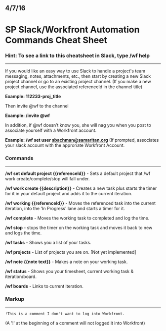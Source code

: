 ## 4/7/16
# SP Slack/Workfront Automation Commands Cheat Sheet

### Hint: To see a link to this cheatsheet in Slack, type /wf help
---

If you would like an easy way to use Slack to handle a project's team messaging, notes, attachments, etc., then start by creating a new Slack project channel or go to an existing project channel. (If you make a new project channel, use the associated referenceId in the channel title)

**Example: 112233-proj_title**

Then invite @wf to the channel

**Example: /invite @wf**

In addition, if @wf doesn’t know you, she will nag you when you post to associate yourself with a Workfront account.

**Example: /wf set user sbachman@samaritan.org** (If prompted, associates your slack account with the approriate Workfront Account.


### Commands
---

**/wf set default project {{referenceId}}** - Sets a default project that /wf work create/complete/stop will fall under.

**/wf work create {{description}}** - Creates a new task plus starts the timer for it in your default project and adds it to the current iteration.

**/wf working {{referenceId}}** - Moves the referenced task into the current iteration, into the 'In Progress' lane and starts a timer for it.

**/wf complete** - Moves the working task to completed and log the time.

**/wf stop** - stops the timer on the working task and moves it back to new and logs the time.

**/wf tasks** - Shows you a list of your tasks.

**/wf projects** - List of projects you are on. [Not yet implemented]

**/wf note {{note text}}** - Makes a note on your working task.

**/wf status** - Shows you your timesheet, current working task & iteration/board.

**/wf boards** - Links to current iteration.


### Markup
---

    !This is a comment I don't want to log into Workfront.
(A '!' at the beginning of a comment will not logged it into Workfront)